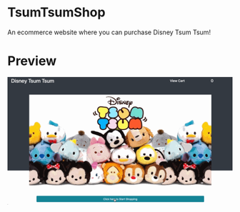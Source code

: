 # TsumTsumShop
An ecommerce website where you can purchase Disney Tsum Tsum! 

# Preview
![](/server/public/images-tsum-tsum/tsumtsumshoppreview.gif)
